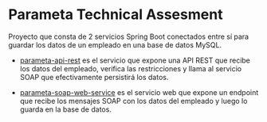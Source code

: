 # Parameta Technical Assesment

Proyecto que consta de 2 servicios Spring Boot conectados entre sí para guardar los datos de un empleado en una base de datos MySQL.

- [parameta-api-rest](/parameta-api-rest) es el servicio que expone una API REST que recibe los datos del empleado, verifica las restricciones y llama al servicio SOAP que efectivamente persistirá los datos.

- [parameta-soap-web-service](/parameta-soap-web-service) es el servicio web que expone un endpoint que recibe los mensajes SOAP con los datos del empleado y luego lo guarda en la base de datos. 
